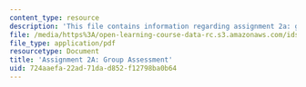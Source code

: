 ```yaml
---
content_type: resource
description: 'This file contains information regarding assignment 2a: group assessment.'
file: /media/https%3A/open-learning-course-data-rc.s3.amazonaws.com/ids-910-leadership-development-fall-2014/724aaefa22ad71dad852f12798ba0b64_MITESD_801F14_Assign2A.pdf
file_type: application/pdf
resourcetype: Document
title: 'Assignment 2A: Group Assessment'
uid: 724aaefa-22ad-71da-d852-f12798ba0b64
---
```

